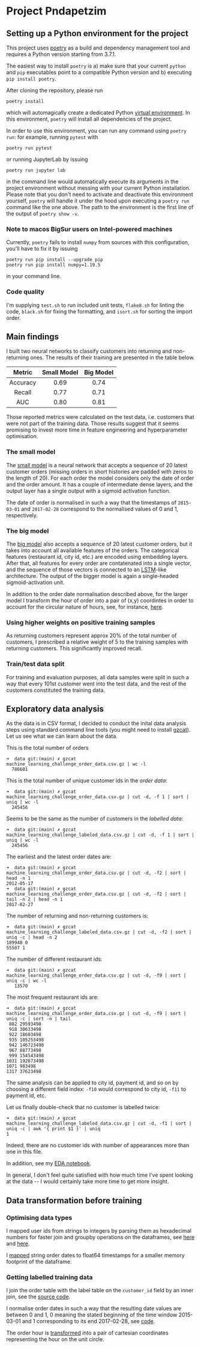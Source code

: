 # Project Pndapetzim

## Setting up a Python environment for the project

This project uses [poetry](https://python-poetry.org/) as a build and
dependency management tool and requires a Python version starting from
3.7.1.

The easiest way to install `poetry` is a) make sure that your current
`python` and `pip` executables point to a compatible Python version
and b) executing `pip install poetry`.

After cloning the repository, please run

```
poetry install
```

which will automagically create a dedicated Python [virtual
environment](https://docs.python.org/3/tutorial/venv.html). In this
environment, `poetry` will install all dependencies of the project.

In order to use this environment, you can run any command using
`poetry run`: for example, running `pytest` with
```
poetry run pytest
```
or running JupyterLab by issuing
```
poetry run jupyter lab
```
in the command line would automatically execute its arguments in the
project environment without messing with your current Python
installation. Please note that you don't need to activate and
deactivate this environment yourself, `poetry` will handle it under
the hood upon executing a `poetry run` command like the one above. The
path to the environment is the first line of the output of `poetry
show -v`.


### Note to macos BigSur users on Intel-powered machines

Currently, `poetry` fails to install `numpy` from sources with this
configuration, you'll have to fix it by issuing
```
poetry run pip install --upgrade pip
poetry run pip install numpy=1.19.5
```
in your command line.


### Code quality

I'm supplying `test.sh` to run included unit tests, `flake8.sh` for
linting the code, `black.sh` for fixing the formatting, and `isort.sh`
for sorting the import order.


## Main findings

I built two neural networks to classify customers into returning and
non-returning ones. The results of their training are presented in the
table below.

| Metric   | Small Model | Big Model |
|:--------:|:-----------:|:---------:|
| Accuracy | 0.69        | 0.74      |
| Recall   | 0.77        | 0.71      |
| AUC      | 0.80        | 0.81      |

Those reported metrics were calculated on the test data, i.e.
customers that were not part of the training data. Those results
suggest that it seems promising to invest more time in feature
engineering and hyperparameter optimisation.



### The small model

The [small
model](https://github.com/gbordyugov/pndapetzim/blob/main/pndapetzim/models.py#L18)
is a neural network that accepts a sequence of 20 latest customer
orders (missing orders in short histories are padded with zeros to the
length of 20). For each order the model considers only the date of
order and the order amount. It has a couple of intermediate dense
layers, and the output layer has a single output with a sigmoid
activation function.

The date of order is normalised in such a way that the timestamps of
`2015-03-01` and `2017-02-28` correspond to the normalised values of 0
and 1, respectively.


### The big model

The [big
model](https://github.com/gbordyugov/pndapetzim/blob/main/pndapetzim/models.py#L43)
also accepts a sequence of 20 latest customer orders, but it takes
into account all available features of the orders. The categorical
features (restaurant id, city id, etc.) are encoded using embedding
layers. After that, all features for every order are contatenated into
a single vector, and the sequence of those vectors is connected to an
[LSTM](https://en.wikipedia.org/wiki/Long_short-term_memory)-like
architecture. The output of the bigger model is again a single-headed
sigmoid-activation unit.

In addition to the order date normalisation described above, for the
larger model I transform the hour of order into a pair of (x,y)
coordintes in order to account for the circular nature of hours, see,
for instance,
[here](https://en.wikipedia.org/wiki/Mean_of_circular_quantities).


### Using higher weights on positive training samples

As returning customers represent approx 20% of the total number of
customers, I prescribed a relative weight of 5 to the training samples
with returning customers. This significantly improved recall.


### Train/test data split

For training and evaluation purposes, all data samples were split in
such a way that every 101st customer went into the test data, and the
rest of the customers constituted the training data.


## Exploratory data analysis

As the data is in CSV format, I decided to conduct the inital data
analysis steps using standard command line tools (you might need to
install
[gzcat](https://www.freebsd.org/cgi/man.cgi?query=gzcat&sektion=1&n=1)).
Let us see what we can learn about the data.

This is the total number of orders
```
➜  data git:(main) ✗ gzcat machine_learning_challenge_order_data.csv.gz | wc -l
  786601
```

This is the total number of unique customer ids in the _order data_:
```
➜  data git:(main) ✗ gzcat machine_learning_challenge_order_data.csv.gz | cut -d, -f 1 | sort | uniq | wc -l
  245456
```

Seems to be the same as the number of customers in the _labelled data_:
```
➜  data git:(main) ✗ gzcat machine_learning_challenge_labeled_data.csv.gz | cut -d, -f 1 | sort | uniq | wc -l
  245456
```

The earliest and the latest order dates are:
```
➜  data git:(main) ✗ gzcat machine_learning_challenge_order_data.csv.gz | cut -d, -f2 | sort | head -n 1
2012-05-17
➜  data git:(main) ✗ gzcat machine_learning_challenge_order_data.csv.gz | cut -d, -f2 | sort | tail -n 2 | head -n 1
2017-02-27
```

The number of returning and non-returning customers is:
```
➜  data git:(main) ✗ gzcat machine_learning_challenge_labeled_data.csv.gz | cut -d, -f2 | sort | uniq -c | head -n 2
189948 0
55507 1
```

The number of different restaurant ids:
```
➜  data git:(main) ✗ gzcat machine_learning_challenge_order_data.csv.gz | cut -d, -f9 | sort | uniq -c | wc -l
   13570
```

The most frequent restaurant ids are:
```
➜  data git:(main) ✗ gzcat machine_learning_challenge_order_data.csv.gz | cut -d, -f9 | sort | uniq -c | sort -n | tail
 882 29593498
 918 30633498
 922 18603498
 935 105253498
 942 146723498
 967 88773498
 999 154543498
1031 192673498
1071 983498
1317 37623498
```

The same analysis can be applied to city id, payment id, and so on by
choosing a different field index: `-f10` would correspond to city id,
`-f11` to payment id, etc.


Let us finally double-check that no customer is labelled twice:
```
➜  data git:(main) ✗ gzcat machine_learning_challenge_labeled_data.csv.gz | cut -d, -f1 | sort | uniq -c | awk '{ print $1 }' | uniq
1
```

Indeed, there are no customer ids with number of appearances more than
one in this file.


In addition, see my [EDA
notebook](https://github.com/gbordyugov/pndapetzim/blob/main/notebooks/eda.ipynb).

In general, I don't feel quite satisfied with how much time I've spent
looking at the data -- I would certainly take more time to get more
insight.

## Data transformation before training


### Optimising data types

I mapped user ids from strings to integers by parsing them as
hexadecimal numbers for faster join and groupby operations on the
dataframes, see
[here](https://github.com/gbordyugov/pndapetzim/blob/main/pndapetzim/data.py#L80)
and
[here](https://github.com/gbordyugov/pndapetzim/blob/main/pndapetzim/data.py#L115).

I
[mapped](https://github.com/gbordyugov/pndapetzim/blob/main/pndapetzim/data.py#L91)
string order dates to float64 timestamps for a smaller memory
footprint of the dataframe.


### Getting labelled training data

I join the order table with the label table on the `customer_id`
field by an inner join, see the [source
code](https://github.com/gbordyugov/pndapetzim/blob/main/pndapetzim/data.py#L135).

I normalise order dates in such a way that the resulting date values
are between 0 and 1, 0 meaning the stated beginning of the time window
2015-03-01 and 1 corresponding to its end 2017-02-28, see
[code](https://github.com/gbordyugov/pndapetzim/blob/main/pndapetzim/data.py#L95).

The order hour is
[transformed](https://github.com/gbordyugov/pndapetzim/blob/main/pndapetzim/data.py#L99)
into a pair of cartesian coordinates representing the hour on the unit
circle.
